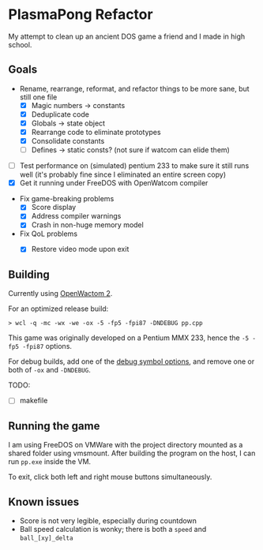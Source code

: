 # PlasmaPong Refactor

My attempt to clean up an ancient DOS game a friend and I made in high school.

## Goals

- Rename, rearrange, reformat, and refactor things to be more sane, but still one file
    - [X] Magic numbers -> constants
    - [X] Deduplicate code
    - [X] Globals -> state object
    - [X] Rearrange code to eliminate prototypes
    - [X] Consolidate constants
    - [ ] Defines -> static consts? (not sure if watcom can elide them)
- [ ] Test performance on (simulated) pentium 233 to make sure it still runs well (it's probably fine since I eliminated an entire screen copy)
- [X] Get it running under FreeDOS with OpenWatcom compiler
- Fix game-breaking problems
    - [X] Score display
    - [X] Address compiler warnings
    - [X] Crash in non-huge memory model
- Fix QoL problems
    - [X] Restore video mode upon exit


## Building

Currently using [OpenWactom 2](https://github.com/open-watcom/open-watcom-v2).

For an optimized release build:

```
> wcl -q -mc -wx -we -ox -5 -fp5 -fpi87 -DNDEBUG pp.cpp
```

This game was originally developed on a Pentium MMX 233, hence the `-5 -fp5 -fpi87` options.

For debug builds, add one of the [debug symbol options](https://open-watcom.github.io/open-watcom-v2-wikidocs/cguide.html#DebuggingDProfiling), and remove one or both of `-ox` and `-DNDEBUG`.


TODO:

- [ ] makefile

## Running the game


I am using FreeDOS on VMWare with the project directory mounted as a shared folder using vmsmount. After building the program on the host, I can run `pp.exe` inside the VM.

To exit, click both left and right mouse buttons simultaneously.


## Known issues

* Score is not very legible, especially during countdown
* Ball speed calculation is wonky; there is both a `speed` and `ball_[xy]_delta`
